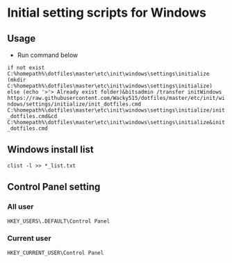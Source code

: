 # Initial setting scripts for Windows

## Usage

- Run command below

`if not exist C:%homepath%\dotfiles\master\etc\init\windows\settings\initialize (mkdir C:%homepath%\dotfiles\master\etc\init\windows\settings\initialize) else (echo '>'> Already exist folder)&bitsadmin /transfer initWindows https://raw.githubusercontent.com/Wacky515/dotfiles/master/etc/init/windows/settings/initialize/init_dotfiles.cmd C:%homepath%\dotfiles\master\etc\init\windows\settings\initialize/init_dotfiles.cmd&cd C:%homepath%\dotfiles\master\etc\init\windows\settings\initialize&init_dotfiles.cmd`

## Windows install list

`clist -l >> *_list.txt`

## Control Panel setting

### All user

`HKEY_USERS\.DEFAULT\Control Panel`

### Current user

`HKEY_CURRENT_USER\Control Panel`
